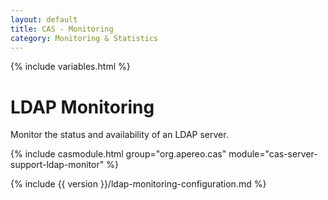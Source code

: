 ```yaml
---
layout: default
title: CAS - Monitoring
category: Monitoring & Statistics
---
```


{% include variables.html %}

# LDAP Monitoring

Monitor the status and availability of an LDAP server.

{% include casmodule.html group="org.apereo.cas" module="cas-server-support-ldap-monitor" %}

{% include {{ version }}/ldap-monitoring-configuration.md %}

